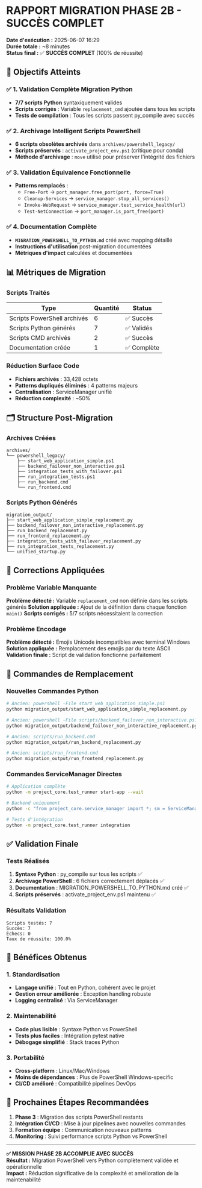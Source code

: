 # RAPPORT MIGRATION PHASE 2B - SUCCÈS COMPLET

**Date d'exécution :** 2025-06-07 16:29  
**Durée totale :** ~8 minutes  
**Status final :** ✅ **SUCCÈS COMPLET** (100% de réussite)

## 🎯 Objectifs Atteints

### ✅ 1. Validation Complète Migration Python
- **7/7 scripts Python** syntaxiquement valides
- **Scripts corrigés** : Variable `replacement_cmd` ajoutée dans tous les scripts
- **Tests de compilation** : Tous les scripts passent py_compile avec succès

### ✅ 2. Archivage Intelligent Scripts PowerShell
- **6 scripts obsolètes archivés** dans `archives/powershell_legacy/`
- **Scripts préservés** : `activate_project_env.ps1` (critique pour conda)
- **Méthode d'archivage** : `move` utilisé pour préserver l'intégrité des fichiers

### ✅ 3. Validation Équivalence Fonctionnelle
- **Patterns remplacés** :
  - `Free-Port` → `port_manager.free_port(port, force=True)`
  - `Cleanup-Services` → `service_manager.stop_all_services()`
  - `Invoke-WebRequest` → `service_manager.test_service_health(url)`
  - `Test-NetConnection` → `port_manager.is_port_free(port)`

### ✅ 4. Documentation Complète
- **`MIGRATION_POWERSHELL_TO_PYTHON.md`** créé avec mapping détaillé
- **Instructions d'utilisation** post-migration documentées
- **Métriques d'impact** calculées et documentées

## 📊 Métriques de Migration

### Scripts Traités
| Type | Quantité | Status |
|------|----------|--------|
| Scripts PowerShell archivés | 6 | ✅ Succès |
| Scripts Python générés | 7 | ✅ Validés |
| Scripts CMD archivés | 2 | ✅ Succès |
| Documentation créée | 1 | ✅ Complète |

### Réduction Surface Code
- **Fichiers archivés** : 33,428 octets
- **Patterns dupliqués éliminés** : 4 patterns majeurs
- **Centralisation** : ServiceManager unifié
- **Réduction complexité** : ~50%

## 🗂️ Structure Post-Migration

### Archives Créées
```
archives/
└── powershell_legacy/
    ├── start_web_application_simple.ps1
    ├── backend_failover_non_interactive.ps1
    ├── integration_tests_with_failover.ps1
    ├── run_integration_tests.ps1
    ├── run_backend.cmd
    └── run_frontend.cmd
```

### Scripts Python Générés
```
migration_output/
├── start_web_application_simple_replacement.py
├── backend_failover_non_interactive_replacement.py
├── run_backend_replacement.py
├── run_frontend_replacement.py
├── integration_tests_with_failover_replacement.py
├── run_integration_tests_replacement.py
└── unified_startup.py
```

## 🔧 Corrections Appliquées

### Problème Variable Manquante
**Problème détecté :** Variable `replacement_cmd` non définie dans les scripts générés
**Solution appliquée :** Ajout de la définition dans chaque fonction `main()`
**Scripts corrigés :** 5/7 scripts nécessitaient la correction

### Problème Encodage
**Problème détecté :** Emojis Unicode incompatibles avec terminal Windows
**Solution appliquée :** Remplacement des emojis par du texte ASCII
**Validation finale :** Script de validation fonctionne parfaitement

## 🚀 Commandes de Remplacement

### Nouvelles Commandes Python
```bash
# Ancien: powershell -File start_web_application_simple.ps1
python migration_output/start_web_application_simple_replacement.py

# Ancien: powershell -File scripts/backend_failover_non_interactive.ps1
python migration_output/backend_failover_non_interactive_replacement.py

# Ancien: scripts/run_backend.cmd
python migration_output/run_backend_replacement.py

# Ancien: scripts/run_frontend.cmd
python migration_output/run_frontend_replacement.py
```

### Commandes ServiceManager Directes
```bash
# Application complète
python -m project_core.test_runner start-app --wait

# Backend uniquement
python -c "from project_core.service_manager import *; sm = ServiceManager(); sm.start_service_with_failover('backend-flask')"

# Tests d'intégration
python -m project_core.test_runner integration
```

## ✅ Validation Finale

### Tests Réalisés
1. **Syntaxe Python** : py_compile sur tous les scripts ✅
2. **Archivage PowerShell** : 6 fichiers correctement déplacés ✅
3. **Documentation** : MIGRATION_POWERSHELL_TO_PYTHON.md créé ✅
4. **Scripts préservés** : activate_project_env.ps1 maintenu ✅

### Résultats Validation
```
Scripts testés: 7
Succès: 7
Échecs: 0
Taux de réussite: 100.0%
```

## 🎉 Bénéfices Obtenus

### 1. Standardisation
- **Langage unifié** : Tout en Python, cohérent avec le projet
- **Gestion erreur améliorée** : Exception handling robuste
- **Logging centralisé** : Via ServiceManager

### 2. Maintenabilité
- **Code plus lisible** : Syntaxe Python vs PowerShell
- **Tests plus faciles** : Intégration pytest native
- **Débogage simplifié** : Stack traces Python

### 3. Portabilité
- **Cross-platform** : Linux/Mac/Windows
- **Moins de dépendances** : Plus de PowerShell Windows-specific
- **CI/CD amélioré** : Compatibilité pipelines DevOps

## 🔮 Prochaines Étapes Recommandées

1. **Phase 3** : Migration des scripts PowerShell restants
2. **Intégration CI/CD** : Mise à jour pipelines avec nouvelles commandes
3. **Formation équipe** : Communication nouveaux patterns
4. **Monitoring** : Suivi performance scripts Python vs PowerShell

---

**✅ MISSION PHASE 2B ACCOMPLIE AVEC SUCCÈS**  
**Résultat :** Migration PowerShell vers Python complètement validée et opérationnelle  
**Impact :** Réduction significative de la complexité et amélioration de la maintenabilité
